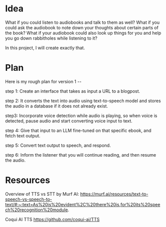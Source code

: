 # Idea

What if you could listen to audiobooks and talk to them as well?
What if you could ask the audiobook to note down your thoughts about certain parts of the book?
What if your audiobook could also look up things for you and help you go down rabbitholes while listening to it?

In this project, I will create exactly that.

# Plan

Here is my rough plan for version 1 --

step 1: Create an interface that takes as input a URL to a blogpost.

step 2: It converts the text into audio using text-to-speech model and stores the audio in a database if it does not already exist.

step3: Incorporate voice detection while audio is playing, so when voice is detected, pause audio and start converting voice input to text.

step 4: Give that input to an LLM fine-tuned on that specific ebook, and fetch text output.

step 5: Convert text output to speech, and respond.

step 6: Inform the listener that you will continue reading, and then resume the audio.

# Resources

Overview of TTS vs STT by Murf AI:
https://murf.ai/resources/text-to-speech-vs-speech-to-text/#:~:text=As%20is%20evident%2C%20there%20is,for%20its%20speech%20recognition%20module.

Coqui AI TTS
https://github.com/coqui-ai/TTS

